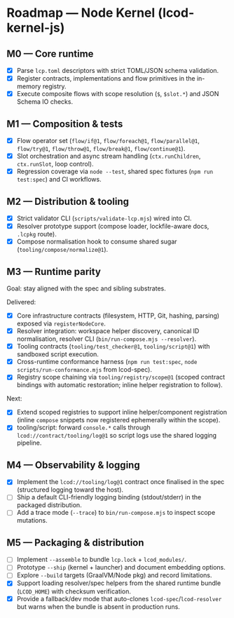 # Roadmap — Node Kernel (lcod-kernel-js)

## M0 — Core runtime
- [x] Parse `lcp.toml` descriptors with strict TOML/JSON schema validation.
- [x] Register contracts, implementations and flow primitives in the in-memory registry.
- [x] Execute composite flows with scope resolution (`$`, `$slot.*`) and JSON Schema IO checks.

## M1 — Composition & tests
- [x] Flow operator set (`flow/if@1`, `flow/foreach@1`, `flow/parallel@1`, `flow/try@1`, `flow/throw@1`, `flow/break@1`, `flow/continue@1`).
- [x] Slot orchestration and async stream handling (`ctx.runChildren`, `ctx.runSlot`, loop control).
- [x] Regression coverage via `node --test`, shared spec fixtures (`npm run test:spec`) and CI workflows.

## M2 — Distribution & tooling
- [x] Strict validator CLI (`scripts/validate-lcp.mjs`) wired into CI.
- [x] Resolver prototype support (compose loader, lockfile-aware docs, `.lcpkg` route).
- [x] Compose normalisation hook to consume shared sugar (`tooling/compose/normalize@1`).

## M3 — Runtime parity

Goal: stay aligned with the spec and sibling substrates.

Delivered:
- [x] Core infrastructure contracts (filesystem, HTTP, Git, hashing, parsing) exposed via `registerNodeCore`.
- [x] Resolver integration: workspace helper discovery, canonical ID normalisation, resolver CLI (`bin/run-compose.mjs --resolver`).
- [x] Tooling contracts (`tooling/test_checker@1`, `tooling/script@1`) with sandboxed script execution.
- [x] Cross-runtime conformance harness (`npm run test:spec`, `node scripts/run-conformance.mjs` from lcod-spec).
- [x] Registry scope chaining via `tooling/registry/scope@1` (scoped contract bindings with automatic restoration; inline helper registration to follow).

Next:
- [x] Extend scoped registries to support inline helper/component registration (inline `compose` snippets now registered ephemerally within the scope).
- [x] tooling/script: forward `console.*` calls through `lcod://contract/tooling/log@1` so script logs use the shared logging pipeline.

## M4 — Observability & logging
- [x] Implement the `lcod://tooling/log@1` contract once finalised in the spec (structured logging toward the host).
- [ ] Ship a default CLI-friendly logging binding (stdout/stderr) in the packaged distribution.
- [ ] Add a trace mode (`--trace`) to `bin/run-compose.mjs` to inspect scope mutations.

## M5 — Packaging & distribution
- [ ] Implement `--assemble` to bundle `lcp.lock` + `lcod_modules/`.
- [ ] Prototype `--ship` (kernel + launcher) and document embedding options.
- [ ] Explore `--build` targets (GraalVM/Node pkg) and record limitations.
- [x] Support loading resolver/spec helpers from the shared runtime bundle (`LCOD_HOME`) with checksum verification.
- [x] Provide a fallback/dev mode that auto-clones `lcod-spec`/`lcod-resolver` but warns when the bundle is absent in production runs.
